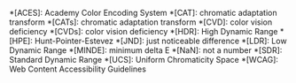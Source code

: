 *[ACES]: Academy Color Encoding System
*[CAT]: chromatic adaptation transform
*[CATs]: chromatic adaptation transform
*[CVD]: color vision deficiency
*[CVDs]: color vision deficiency
*[HDR]: High Dynamic Range
*[HPE]: Hunt-Pointer-Estevez
*[JND]: just noticeable difference
*[LDR]: Low Dynamic Range
*[MINDE]: minimum delta E
*[NaN]: not a number
*[SDR]: Standard Dynamic Range
*[UCS]: Uniform Chromaticity Space
*[WCAG]: Web Content Accessibility Guidelines

